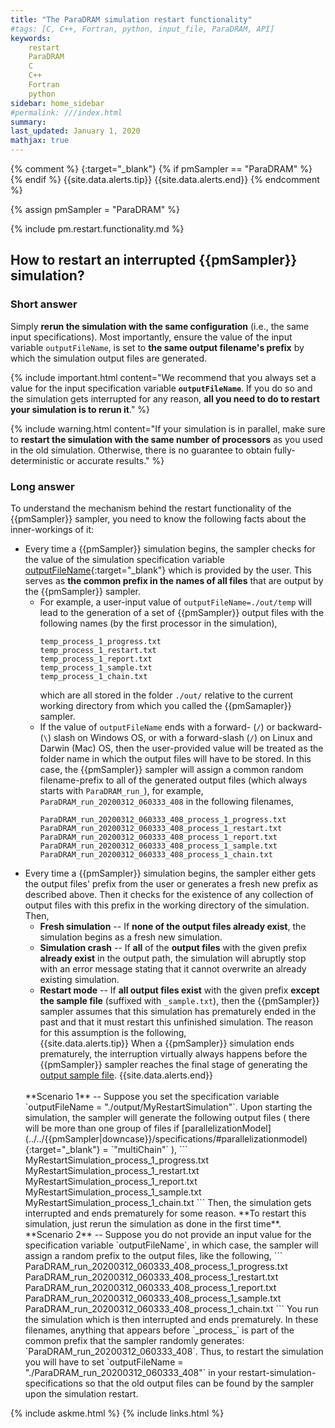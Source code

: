 ```yaml
---
title: "The ParaDRAM simulation restart functionality"
#tags: [C, C++, Fortran, python, input_file, ParaDRAM, API]
keywords: 
    restart
    ParaDRAM
    C
    C++
    Fortran
    python
sidebar: home_sidebar
#permalink: ///index.html
summary:
last_updated: January 1, 2020
mathjax: true
---
```

{% comment %}
[](){:target="_blank"}
{% if pmSampler == "ParaDRAM" %}
{% endif %}
{{site.data.alerts.tip}}
{{site.data.alerts.end}}
{% endcomment %}
<br>

{% assign pmSampler = "ParaDRAM" %}

{% include pm.restart.functionality.md %}

## How to restart an interrupted {{pmSampler}} simulation?  


### **Short answer**  

Simply **rerun the simulation with the same configuration** (i.e., the same input specifications). Most importantly, ensure the value of the input variable `outputFileName`, is set to **the same output filename's prefix** by which the simulation output files are generated.  

{% include important.html content="We recommend that you always set a value for the input specification variable **`outputFileName`**. If you do so and the simulation gets interrupted for any reason, **all you need to do to restart your simulation is to rerun it**." %}

{% include warning.html content="If your simulation is in parallel, make sure to **restart the simulation with the same number of processors** as you used in the old simulation. Otherwise, there is no guarantee to obtain fully-deterministic or accurate results." %}

### **Long answer**  

To understand the mechanism behind the restart functionality of the {{pmSampler}} sampler, you need to know the following facts about the inner-workings of it:  

-   Every time a {{pmSampler}} simulation begins, the sampler checks for the value of the simulation specification variable [outputFileName](../../{{pmSampler|downcase}}/specifications/#outputfilename){:target="_blank"} which is provided by the user. This serves as **the common prefix in the names of all files** that are output by the {{pmSampler}} sampler.  
    -   For example, a user-input value of `outputFileName=./out/temp` will lead to the generation of a set of {{pmSampler}} output files with the following names (by the first processor in the simulation),  
        ```
        temp_process_1_progress.txt
        temp_process_1_restart.txt
        temp_process_1_report.txt
        temp_process_1_sample.txt
        temp_process_1_chain.txt
        ```  
        which are all stored in the folder `./out/` relative to the current working directory from which you called the {{pmSamapler}} sampler.  
    -   If the value of `outputFileName` ends with a forward- (`/`) or backward- (`\`) slash on Windows OS, or with a forward-slash (`/`) on Linux and Darwin (Mac) OS, then the user-provided value will be treated as the folder name in which the output files will have to be stored. In this case, the {{pmSampler}} sampler will assign a common random filename-prefix to all of the generated output files (which always starts with `ParaDRAM_run_`), for example, `ParaDRAM_run_20200312_060333_408` in the following filenames,  
        ```
        ParaDRAM_run_20200312_060333_408_process_1_progress.txt
        ParaDRAM_run_20200312_060333_408_process_1_restart.txt
        ParaDRAM_run_20200312_060333_408_process_1_report.txt
        ParaDRAM_run_20200312_060333_408_process_1_sample.txt
        ParaDRAM_run_20200312_060333_408_process_1_chain.txt
        ```  
-   Every time a {{pmSampler}} simulation begins, the sampler either gets the output files' prefix from the user or generates a fresh new prefix as described above. Then it checks for the existence of any collection of output files with this prefix in the working directory of the simulation. Then,  
    -   **Fresh simulation** -- If **none of the output files already exist**, the simulation begins as a fresh new simulation.  
    -   **Simulation crash** -- If **all** of the **output files** with the given prefix **already exist** in the output path, the simulation will abruptly stop with an error message stating that it cannot overwrite an already existing simulation.  
    -   **Restart mode** -- If **all output files exist** with the given prefix **except the sample file** (suffixed with `_sample.txt`), then the {{pmSampler}} sampler assumes that this simulation has prematurely ended in the past and that it must restart this unfinished simulation. The reason for this assumption is the following,    
        {{site.data.alerts.tip}}
        When a {{pmSampler}} simulation ends prematurely, the interruption virtually always happens before the {{pmSampler}} sampler reaches the final stage of generating the <a href="../../{{pmSampler|downcase}}/output/#the-output-sample-file" target="_blank">output sample file</a>.
        {{site.data.alerts.end}}
    <br>
    **Scenario 1** -- Suppose you set the specification variable `outputFileName = "./output/MyRestartSimulation"`. Upon starting the simulation, the sampler will generate the following output files ( there will be more than one group of files if [parallelizationModel](../../{{pmSampler|downcase}}/specifications/#parallelizationmodel){:target="_blank"} = `"multiChain"` ),  
    ```
    MyRestartSimulation_process_1_progress.txt
    MyRestartSimulation_process_1_restart.txt
    MyRestartSimulation_process_1_report.txt
    MyRestartSimulation_process_1_sample.txt
    MyRestartSimulation_process_1_chain.txt
    ```  
    Then, the simulation gets interrupted and ends prematurely for some reason. **To restart this simulation, just rerun the simulation as done in the first time**.   
    <br>
    **Scenario 2** -- Suppose you do not provide an input value for the specification variable `outputFileName`, in which case, the sampler will assign a random prefix to the output files, like the following,  
    ```
    ParaDRAM_run_20200312_060333_408_process_1_progress.txt
    ParaDRAM_run_20200312_060333_408_process_1_restart.txt
    ParaDRAM_run_20200312_060333_408_process_1_report.txt
    ParaDRAM_run_20200312_060333_408_process_1_sample.txt
    ParaDRAM_run_20200312_060333_408_process_1_chain.txt
    ```  
    You run the simulation which is then interrupted and ends prematurely. In these filenames, anything that appears before `_process_` is part of the common prefix that the sampler randomly generates: `ParaDRAM_run_20200312_060333_408`. Thus, to restart the simulation you will have to set `outputFileName = "./ParaDRAM_run_20200312_060333_408"` in your restart-simulation-specifications so that the old output files can be found by the sampler upon the simulation restart.  

{% include askme.html %}
{% include links.html %}
